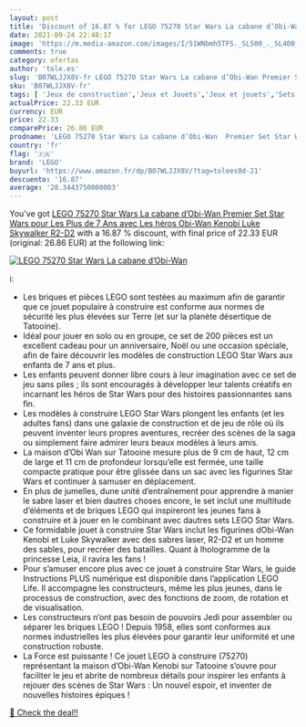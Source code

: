 ```yaml
---
layout: post
title: 'Discount of 16.87 % for LEGO 75270 Star Wars La cabane d’Obi-Wan'
date: 2021-09-24 22:48:17
image: 'https://m.media-amazon.com/images/I/51WNbmh5TFS._SL500_._SL400_.jpg'
comments: true
category: ofertas
author: 'tole.es'
slug: 'B07WLJJX8V-fr LEGO 75270 Star Wars La cabane d’Obi-Wan Premier Set Star...'
sku: 'B07WLJJX8V-fr'
tags: [ 'Jeux de construction','Jeux et Jouets','Jeux et jouets','Sets de jeux de construction','lego', ]
actualPrice: 22.33 EUR
currency: EUR
price: 22.33
comparePrice: 26.86 EUR
prodname: 'LEGO 75270 Star Wars La cabane d’Obi-Wan  Premier Set Star Wars pour Les Plus de 7 Ans avec Les héros Obi-Wan Kenobi  Luke Skywalker  R2-D2'
country: 'fr'
flag: '🇫🇷'
brand: 'LEGO'
buyurl: 'https://www.amazon.fr/dp/B07WLJJX8V/?tag=tolees0d-21'
descuento: '16.87'
average: '28.3443750000003'
---
```


You've got [LEGO 75270 Star Wars La cabane d’Obi-Wan  Premier Set Star Wars pour Les Plus de 7 Ans avec Les héros Obi-Wan Kenobi  Luke Skywalker  R2-D2](https://www.amazon.fr/dp/B07WLJJX8V/?tag=tolees0d-21) with a  16.87 % discount, with final price of 22.33 EUR (original: 26.86 EUR) at the following link:

[![LEGO 75270 Star Wars La cabane d’Obi-Wan](https://m.media-amazon.com/images/I/51WNbmh5TFS._SL500_._SL400_.jpg)](https://www.amazon.fr/dp/B07WLJJX8V/?tag=tolees0d-21)

ℹ️:

- Les briques et pièces LEGO sont testées au maximum afin de garantir que ce jouet populaire à construire est conforme aux normes de sécurité les plus élevées sur Terre (et sur la planète désertique de Tatooine).
- Idéal pour jouer en solo ou en groupe, ce set de 200 pièces est un excellent cadeau pour un anniversaire, Noël ou une occasion spéciale, afin de faire découvrir les modèles de construction LEGO Star Wars aux enfants de 7 ans et plus.
- Les enfants peuvent donner libre cours à leur imagination avec ce set de jeu sans piles ; ils sont encouragés à développer leur talents créatifs en incarnant les héros de Star Wars pour des histoires passionnantes sans fin.
- Les modèles à construire LEGO Star Wars plongent les enfants (et les adultes fans) dans une galaxie de construction et de jeu de rôle où ils peuvent inventer leurs propres aventures, recréer des scènes de la saga ou simplement faire admirer leurs beaux modèles à leurs amis.
- La maison d’Obi Wan sur Tatooine mesure plus de 9 cm de haut, 12 cm de large et 11 cm de profondeur lorsqu’elle est fermée, une taille compacte pratique pour être glissée dans un sac avec les figurines Star Wars et continuer à samuser en déplacement.
- En plus de jumelles, dune unité d’entraînement pour apprendre à manier le sabre laser et bien dautres choses encore, le set inclut une multitude d’éléments et de briques LEGO qui inspireront les jeunes fans à construire et à jouer en le combinant avec dautres sets LEGO Star Wars.
- Ce formidable jouet à construire Star Wars inclut les figurines dObi-Wan Kenobi et Luke Skywalker avec des sabres laser, R2-D2 et un homme des sables, pour recréer des batailles. Quant à lhologramme de la princesse Leia, il ravira les fans !
- Pour s’amuser encore plus avec ce jouet à construire Star Wars, le guide Instructions PLUS numérique est disponible dans l’application LEGO Life. Il accompagne les constructeurs, même les plus jeunes, dans le processus de construction, avec des fonctions de zoom, de rotation et de visualisation.
- Les constructeurs n’ont pas besoin de pouvoirs Jedi pour assembler ou séparer les briques LEGO ! Depuis 1958, elles sont conformes aux normes industrielles les plus élevées pour garantir leur uniformité et une construction robuste.
- La Force est puissante ! Ce jouet LEGO à construire (75270) représentant la maison d’Obi-Wan Kenobi sur Tatooine s’ouvre pour faciliter le jeu et abrite de nombreux détails pour inspirer les enfants à rejouer des scènes de Star Wars : Un nouvel espoir, et inventer de nouvelles histoires épiques !

[🛒 Check the deal!!](https://www.amazon.fr/dp/B07WLJJX8V/?tag=tolees0d-21)
